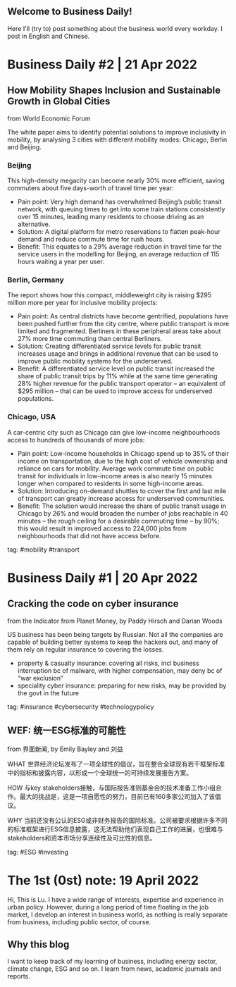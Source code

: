 ## Welcome to Business Daily!

Here I'll (try to) post something about the business world every workday. I post in English and Chinese.

# Business Daily #2 | 21 Apr 2022
## How Mobility Shapes Inclusion and Sustainable Growth in Global Cities
from World Economic Forum

The white paper aims to identify potential solutions to improve inclusivity in mobility, by analysing 3 cities with different mobility modes: Chicago, Berlin and Beijing. 

### Beijing
This high-density megacity can become nearly 30% more efficient, saving commuters about five days-worth of travel time per year:
* Pain point: Very high demand has overwhelmed Beijing’s public transit network, with queuing times to get into some train stations consistently over 15 minutes, leading many residents to choose driving as an alternative.
* Solution: A digital platform for metro reservations to flatten peak-hour demand and reduce commute time for rush hours.
* Benefit: This equates to a 29% average reduction in travel time for the service users in the modelling for Beijing, an average reduction of 115 hours waiting a year per user.
### Berlin, Germany
The report shows how this compact, middleweight city is raising $295 million more per year for inclusive mobility projects:
* Pain point: As central districts have become gentrified, populations have been pushed further from the city centre, where public transport is more limited and fragmented. Berliners in these peripheral areas take about 27% more time commuting than central Berliners.
* Solution: Creating differentiated service levels for public transit increases usage and brings in additional revenue that can be used to improve public mobility systems for the underserved.
* Benefit: A differentiated service level on public transit increased the share of public transit trips by 11% while at the same time generating 28% higher revenue for the public transport operator – an equivalent of $295 million – that can be used to improve access for underserved populations.
### Chicago, USA
A car-centric city such as Chicago can give low-income neighbourhoods access to hundreds of thousands of more jobs:
* Pain point: Low-income households in Chicago spend up to 35% of their income on transportation, due to the high cost of vehicle ownership and reliance on cars for mobility. Average work commute time on public transit for individuals in low-income areas is also nearly 15 minutes longer when compared to residents in some high-income areas.
* Solution: Introducing on-demand shuttles to cover the first and last mile of transport can greatly increase access for underserved communities.
* Benefit: The solution would increase the share of public transit usage in Chicago by 26% and would broaden the number of jobs reachable in 40 minutes – the rough ceiling for a desirable commuting time – by 90%; this would result in improved access to 224,000 jobs from neighbourhoods that did not have access before.

tag: #mobility #transport

# Business Daily #1 | 20 Apr 2022
## Cracking the code on cyber insurance
from the Indicator from Planet Money, by Paddy Hirsch and Darian Woods

US business has been being targets by Russian. Not all the companies are capable of building better systems to keep the hackers out, and many of them rely on regular insurance to covering the losses. 

* property & casualty insurance: covering all risks, incl business interruption bc of malware, with higher compensation, may deny bc of “war exclusion”
* speciality cyber insurance: preparing for new risks, may be provided by the govt in the future

tag: #insurance #cybersecurity #technologypolicy


## WEF: 统一ESG标准的可能性
from 界面新闻, by Emily Bayley and 刘益

WHAT 世界经济论坛发布了一项全球性的倡议，旨在整合全球现有若干框架标准中的指标和披露内容，以形成一个全球统一的可持续发展报告方案。

HOW 与key stakeholders接触，与国际报告准则基金会的技术准备工作小组合作。最大的挑战是，这是一项自愿性的努力，目前已有160多家公司加入了该倡议。

WHY 当前还没有公认的ESG或非财务报告的国际标准。公司被要求根据许多不同的标准框架进行ESG信息披露，这无法帮助他们表现自己工作的进展，也很难与stakeholders和资本市场分享连续性及可比性的信息。

tag: #ESG #investing


# The 1st (0st) note: 19 April 2022
Hi, This is Lu. I have a wide range of interests, expertise and experience in urban policy. However, during a long period of time floating in the job market, I develop an interest in business world, as nothing is really separate from business, including public sector, of course.

## Why this blog
I want to keep track of my learning of business, including energy sector, climate change, ESG and so on. I learn from news, academic journals and reports.


